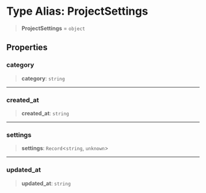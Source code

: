 # Type Alias: ProjectSettings

> **ProjectSettings** = `object`

## Properties

### category

> **category**: `string`

***

### created\_at

> **created\_at**: `string`

***

### settings

> **settings**: `Record`\<`string`, `unknown`\>

***

### updated\_at

> **updated\_at**: `string`
